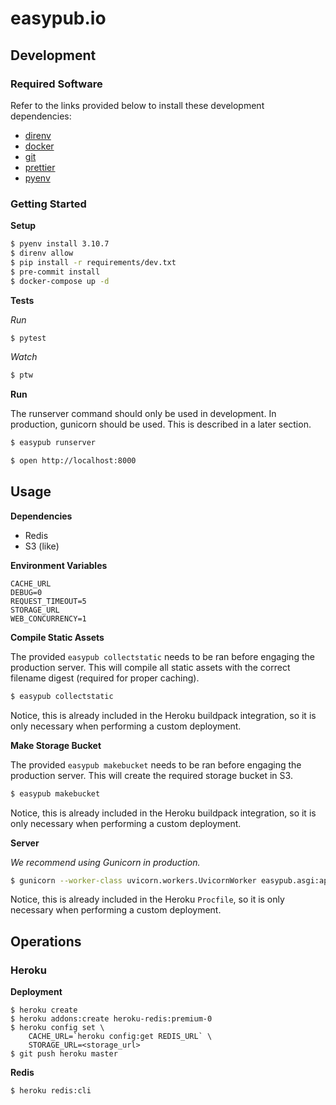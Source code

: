 # easypub.io

## Development

### Required Software

Refer to the links provided below to install these development dependencies:

- [direnv](https://direnv.net)
- [docker](https://docs.docker.com/)
- [git](https://git-scm.com/)
- [prettier](https://prettier.io/docs/en/install.html)
- [pyenv](https://github.com/pyenv/pyenv#installation)

### Getting Started

**Setup**

```sh
$ pyenv install 3.10.7
$ direnv allow
$ pip install -r requirements/dev.txt
$ pre-commit install
$ docker-compose up -d
```

**Tests**

_Run_

```sh
$ pytest
```

_Watch_

```sh
$ ptw
```

**Run**

The runserver command should only be used in development. In production, gunicorn should be used. This is described in a later section.

```sh
$ easypub runserver
```

```sh
$ open http://localhost:8000
```

## Usage

**Dependencies**

- Redis
- S3 (like)

**Environment Variables**

```
CACHE_URL
DEBUG=0
REQUEST_TIMEOUT=5
STORAGE_URL
WEB_CONCURRENCY=1
```

**Compile Static Assets**

The provided `easypub collectstatic` needs to be ran before engaging the production server. This will compile all
static assets with the correct filename digest (required for proper caching).

```sh
$ easypub collectstatic
```

Notice, this is already included in the Heroku buildpack integration, so it is only necessary when performing a custom deployment.

**Make Storage Bucket**

The provided `easypub makebucket` needs to be ran before engaging the production server. This will create
the required storage bucket in S3.

```sh
$ easypub makebucket
```

Notice, this is already included in the Heroku buildpack integration, so it is only necessary when performing a custom deployment.

**Server**

_We recommend using Gunicorn in production._

```sh
$ gunicorn --worker-class uvicorn.workers.UvicornWorker easypub.asgi:app
```

Notice, this is already included in the Heroku `Procfile`, so it is only necessary when performing a custom deployment.

## Operations

### Heroku

**Deployment**

```
$ heroku create
$ heroku addons:create heroku-redis:premium-0
$ heroku config set \
    CACHE_URL=`heroku config:get REDIS_URL` \
    STORAGE_URL=<storage_url>
$ git push heroku master
```

**Redis**

```
$ heroku redis:cli
```
